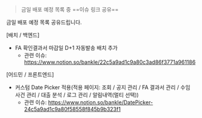 > 금일 배포 예정 목록 중 ==이슈 링크 공유==

금일 배포 예정 목록 공유드립니다.

[배치 / 백엔드]
- FA 확인결과서 마감일 D+1 자동발송 배치 추가
	- 관련 이슈: https://www.notion.so/bankle/22c5a9ad1c9a80c3ad86f3771a961186

[어드민 / 프론트엔드]
- 커스텀 Date Picker 적용(적용 페이지: 조회 / 공지 관리 / FA 결과서 관리 / 수임 사건 관리 / 대출 분석 / 로그 관리 / 알림내역(멀티 선택))
	- 관련 이슈: https://www.notion.so/bankle/DatePicker-24c5a9ad1c9a80f58558f845b9b323f1
